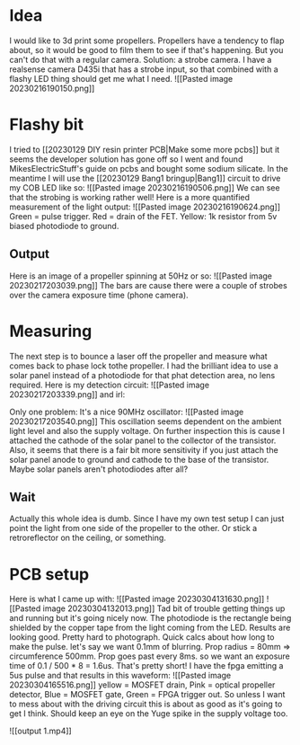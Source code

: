 # Idea
I would like to 3d print some propellers. Propellers have a tendency to flap about, so it would be good to film them to see if that's happening. But you can't do that with a regular camera.
Solution: a strobe camera. I have a realsense camera D435i that has a strobe input, so that combined with a flashy LED thing should get me what I need. 
![[Pasted image 20230216190150.png]]
# Flashy bit
I tried to [[20230129 DIY resin printer  PCB|Make some more pcbs]] but it seems the developer solution has gone off so I went and found MikesElectricStuff's guide on pcbs and bought some sodium silicate. In the meantime I will use the [[20230129 Bang1 bringup|Bang1]] circuit to drive my COB LED like so:
![[Pasted image 20230216190506.png]]
We can see that the strobing is working rather well!
Here is a more quantified measurement of the light output:
![[Pasted image 20230216190624.png]]
Green = pulse trigger. Red = drain of the FET. Yellow: 1k resistor from 5v biased photodiode to ground.
## Output
Here is an image of a propeller spinning at 50Hz or so:
![[Pasted image 20230217203039.png]]
The bars are cause there were a couple of strobes over the camera exposure time (phone camera). 

# Measuring
The next step is to bounce a laser off the propeller and measure what comes back to phase lock tothe propeller. I had the brilliant idea to use a solar panel instead of a photodiode for that phat detection area, no lens required. 
Here is my detection circuit:
![[Pasted image 20230217203339.png]]
and irl:

Only one problem: It's a nice 90MHz oscillator:
![[Pasted image 20230217203540.png]]
This oscillation seems dependent on the ambient light level and also the supply voltage. On further inspection this is cause I attached the cathode of the solar panel to the collector of the transistor. Also, it seems that there is a fair bit more sensitivity if you just attach the solar panel anode to ground and cathode to the base of the transistor. Maybe solar panels aren't photodiodes after all?


## Wait
Actually this whole idea is dumb. Since I have my own test setup I can just point the light from one side of the propeller to the other. Or stick a retroreflector on the ceiling, or something.

# PCB setup
Here is what I came up with:
![[Pasted image 20230304131630.png]]
![[Pasted image 20230304132013.png]]
Tad bit of trouble getting things up and running but it's going nicely now. The photodiode is the rectangle being shielded by the copper tape from the light coming from the LED.
Results are looking good. Pretty hard to photograph. Quick calcs about how long to make the pulse. let's say we want 0.1mm of blurring. Prop radius = 80mm => circumference 500mm. Prop goes past every 8ms. so we want an exposure time of 0.1 / 500 * 8 = 1.6us. That's pretty short! I have the fpga emitting a 5us pulse and that results in this waveform:
![[Pasted image 20230304165516.png]]
yellow = MOSFET drain, Pink = optical propeller detector, Blue = MOSFET gate, Green = FPGA trigger out.
So unless I want to mess about with the driving circuit this is about as good as it's going to get I think. Should keep an eye on the Yuge spike in the supply voltage too.

![[output 1.mp4]]